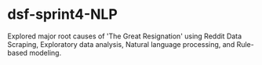 # dsf-sprint4-NLP
Explored major root causes of 'The Great Resignation' using Reddit Data Scraping, Exploratory data analysis, Natural language processing, and Rule-based modeling.
